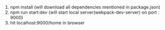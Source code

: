 1. npm install (will download all dependencies mentioned in package.json)
2. npm run start:dev (will start local server(webpack-dev-server) on port : 9000)
3. hit localhost:9000/home in browser
